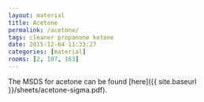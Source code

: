 ```yaml
---
layout: material
title: Acetone
permalink: /acetone/
tags: cleaner propanone ketone
date: 2015-12-04 11:33:27
categories: [material]
rooms: [2, 107, 163]
---
```


The MSDS for acetone can be found [here]({{ site.baseurl }}/sheets/acetone-sigma.pdf).

